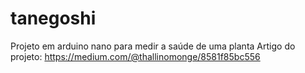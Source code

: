 # tanegoshi
Projeto em arduino nano para medir a saúde de uma planta
Artigo do projeto:
https://medium.com/@thallinomonge/8581f85bc556
